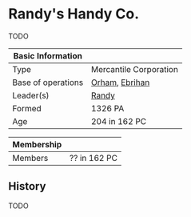 # Randy's Handy Co.

TODO

| Basic Information | |
| - | - |
| Type | Mercantile Corporation |
| Base of operations | [Orham](../../Locations/Towns/orham.md), [Ebrihan](../../Locations/Land/caelus.md#ebrihan) |
| Leader(s) | [Randy](../../Characters/randy_randy.md) |
| Formed | 1326 PA |
| Age | 204 in 162 PC |

| Membership | |
| - | - |
| Members | ?? in 162 PC |

## History

TODO
